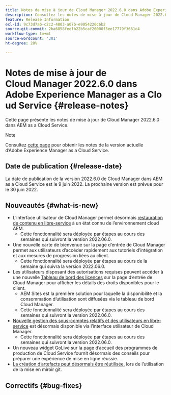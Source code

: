 ```yaml
---
title: Notes de mise à jour de Cloud Manager 2022.6.0 dans Adobe Experience Manager as a Cloud Service
description: Consultez les notes de mise à jour de Cloud Manager 2022.6.0 dans AEM as a Cloud Service.
feature: Release Information
exl-id: 9c73d7ab-c2c2-4803-a07b-e9054220c6b2
source-git-commit: 2ba6858feefb22b5caf26000f5ee17779f3661c4
workflow-type: tm+mt
source-wordcount: '301'
ht-degree: 28%

---
```



# Notes de mise à jour de Cloud Manager 2022.6.0 dans Adobe Experience Manager as a Cloud Service {#release-notes}

Cette page présente les notes de mise à jour de Cloud Manager 2022.6.0 dans AEM as a Cloud Service.

>[!NOTE]
>
>Consultez [cette page](/help/release-notes/release-notes-cloud/release-notes-current.md) pour obtenir les notes de la version actuelle d’Adobe Experience Manager as a Cloud Service.

## Date de publication {#release-date}

La date de publication de la version 2022.6.0 de Cloud Manager dans AEM as a Cloud Service est le 9 juin 2022. La prochaine version est prévue pour le 30 juin 2022.

## Nouveautés {#what-is-new}

* L’interface utilisateur de Cloud Manager permet désormais [restauration de contenu en libre-service](/help/operations/backup.md) à un état connu de l’environnement cloud AEM.
   * Cette fonctionnalité sera déployée par étapes au cours des semaines qui suivront la version 2022.06.0.
* Une nouvelle carte de bienvenue sur la page d’entrée de Cloud Manager permet aux utilisateurs d’accéder rapidement aux tutoriels d’intégration et aux mesures de progression liées au client.
   * Cette fonctionnalité sera déployée par étapes au cours de la semaine qui suivra la version 2022.06.0.
* Les utilisateurs disposant des autorisations requises peuvent accéder à une nouvelle [Tableau de bord des licences](/help/implementing/cloud-manager/license-dashboard.md) sur la page d’entrée de Cloud Manager pour afficher les détails des droits disponibles pour le client.
   * AEM Sites est la première solution pour laquelle la disponibilité et la consommation d’utilisation sont diffusées via le tableau de bord Cloud Manager.
   * Cette fonctionnalité sera déployée par étapes au cours des semaines qui suivront la version 2022.06.0.
* [Nouvelle gestion des sous-comptes relatifs et des utilisateurs en libre-service](/help/implementing/cloud-manager/user-access-new-relic.md) est désormais disponible via l’interface utilisateur de Cloud Manager.
   * Cette fonctionnalité sera déployée par étapes au cours des semaines qui suivront la version 2022.06.0.
* Un nouveau widget GoLive sur la page d’accueil des programmes de production de Cloud Service fournit désormais des conseils pour préparer une expérience de mise en ligne réussie.
* [La création d’artefacts peut désormais être réutilisée.](/help/implementing/cloud-manager/getting-access-to-aem-in-cloud/setting-up-project.md#build-artifact-reuse) lors de l’utilisation de la mise en miroir git.

## Correctifs {#bug-fixes}
